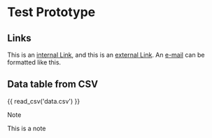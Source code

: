 # Test Prototype

## Links

This is an [internal Link](index.md), and this is an
[external Link](https://exmaple.com). An [e-mail](mailto:exmaple@example.com)
can be formatted like this.

## Data table from CSV

{{ read_csv('data.csv') }}

> [!NOTE]
>
> This is a note
